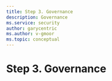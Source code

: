 ```yaml
---
title: Step 3. Governance
description: Governance 
ms.service: security
author: garycentric
ms.author: v-gmoor
ms.topic: conceptual
---
```


# Step 3. Governance



